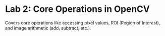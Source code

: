 ﻿# Lab 2: Core Operations in OpenCV

Covers core operations like accessing pixel values, ROI (Region of Interest), and image arithmetic (add, subtract, etc.).

